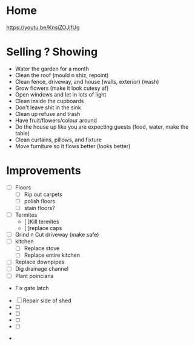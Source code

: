 # Home

https://youtu.be/KnsiZOJjfUg

# Selling ? Showing

- Water the garden for a month
- Clean the roof (mould n shiz, repoint)
- Clean fence, driveway, and house (walls, exterior) (wash)
- Grow flowers (make it look cutesy af)
- Open windows and let in lots of light
- Clean inside the cupboards
- Don't leave shit in the sink
- Clean up refuse and trash
- Have fruit/flowers/colour around
- Do the house up like you are expecting guests (food, water, make the table)
- Clean curtains, pillows, and fixture
- Move furniture so it flows better (looks better)

# Improvements


- [ ] Floors
  - [ ] Rip out carpets
  - [ ] polish floors
  - [ ] stain floors?
- [ ] Termites
  - [ ]Kill termites
  - [ ]replace caps
- [ ] Grind n Cut driveway (make safe)
- [ ] kitchen
  - [ ] Replace stove
  - [ ] Replace entire kitchen
- [ ] Replace downpipes
- [ ] Dig drainage channel
- [ ] Plant poinciana
- Fix gate latch


- [ ] Repair side of shed
- [ ]
- [ ]
- [ ]
- [ ]
-